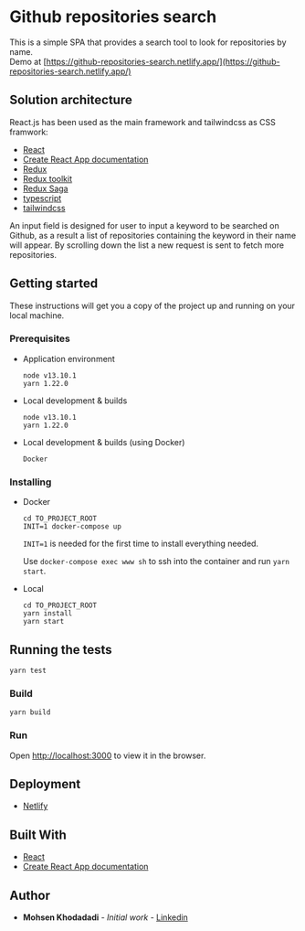 # Github repositories search

This is a simple SPA that provides a search tool to look for repositories by name.
<br />
Demo at [https://github-repositories-search.netlify.app/](https://github-repositories-search.netlify.app/)

## Solution architecture

React.js has been used as the main framework and tailwindcss as CSS framwork:

* [React](https://github.com/facebook/react)
* [Create React App documentation](https://facebook.github.io/create-react-app/docs/getting-started)
* [Redux](https://react-redux.js.org/)
* [Redux toolkit](https://redux-toolkit.js.org/)
* [Redux Saga](https://redux-saga.js.org/)
* [typescript](https://www.typescriptlang.org/)
* [tailwindcss](https://tailwindcss.com/)

An input field is designed for user to input a keyword to be searched on Github, as a result a list of repositories containing the keyword in their name will appear.
By scrolling down the list a new request is sent to fetch more repositories.

## Getting started

These instructions will get you a copy of the project up and running on your local machine. 

### Prerequisites

* Application environment
   ```
   node v13.10.1
   yarn 1.22.0
   ```
* Local development & builds
   ```
   node v13.10.1
   yarn 1.22.0
   ```
* Local development & builds (using Docker)
   ```
   Docker
   ```

### Installing

* Docker
    ```
    cd TO_PROJECT_ROOT
    INIT=1 docker-compose up
    ```
  ```INIT=1``` is needed for the first time to install everything needed.
  
  Use ```docker-compose exec www sh``` to ssh into the container and run ```yarn start```.

* Local
    ```
    cd TO_PROJECT_ROOT
    yarn install
    yarn start
    ```

## Running the tests
```
yarn test
```

### Build
```
yarn build
```
### Run
Open [http://localhost:3000](http://localhost:3000) to view it in the browser.

## Deployment
* [Netlify](https://www.netlify.com/)

## Built With

* [React](https://github.com/facebook/react)
* [Create React App documentation](https://facebook.github.io/create-react-app/docs/getting-started)


## Author

* **Mohsen Khodadadi** - *Initial work* - [Linkedin](https://www.linkedin.com/in/mohsen-khodadadi/u)
